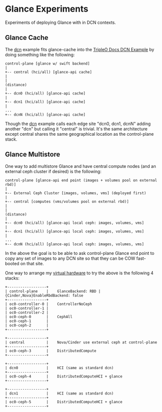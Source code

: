 # Glance Experiments

Experiments of deploying Glance with in DCN contexts.

## Glance Cache

The [dcn](../dcn) example fits glance-cache into the [TripleO Docs DCN Example](https://docs.openstack.org/project-deploy-guide/tripleo-docs/latest/features/distributed_compute_node.html#example-dcn-deployment-with-pre-provisioned-nodes-shared-networks-and-multiple-stacks) by doing something like the following:

```
control-plane [glance w/ swift backend]
|
+-- central (hci/all) [glance-api cache]
|
|
(distance)
|
+-- dcn0 (hci/all) [glance-api cache]
|
+-- dcn1 (hci/all) [glance-api cache]
|
...
+-- dcnN (hci/all) [glance-api cache]
```

Though the [dcn](../dcn) example calls each edge site "dcn0, dcn1,
dcnN" adding another "dcn" but calling it "central" is trivial. It's
the same architecture except central shares the same geographical
location as the control-plane stack.

## Glance Multistore

One way to add multistore Glance and have central compute nodes (and
an external ceph cluster if desired) is the following:

```
control-plane [glance-api end point (images + volumes pool on external rbd)]
|
+-- External Ceph Cluster [images, volumes, vms] (deployed first)
|
+-- central [computes (vms/volumes pool on external rbd)]
|
|
(distance)
|
+-- dcn0 (hci/all) [glance-api local ceph: images, volumes, vms]
|
+-- dcn1 (hci/all) [glance-api local ceph: images, volumes, vms]
|
...
+-- dcnN (hci/all) [glance-api local ceph: images, volumes, vms]
```

In the above the goal is to be able to ask control-plane Glance end
point to copy any set of images to any DCN site so that they can be
COW fast-booted on that site. 

One way to arrange my [virtual hardware](../tripleo-lab/overrides.yml#L12)
to try the above is the following 4 stacks:

```
+------------------+
| control-plane    |    GlanceBackend: RBD | {Cinder,Nova}EnableRbdBackend: false
+------------------+
| oc0-controller-0 |    ControllerNoCeph
| oc0-controller-1 |
| oc0-controller-2 |
| oc0-ceph-0       |    CephAll
| oc0-ceph-1       |
| oc0-ceph-2       |
+------------------+

+------------------+
| central          |    Nova/Cinder use external ceph at control-plane
+------------------+
| oc0-ceph-3       |    DistributedCompute
+------------------+

+------------------+
| dcn0             |    HCI (same as standard dcn)
+------------------+
| oc0-ceph-4       |    DistributedComputeHCI + glance
+------------------+

+------------------+
| dcn1             |    HCI (same as standard dcn)
+------------------+
| oc0-ceph-5       |    DistributedComputeHCI + glance
+------------------+
```
